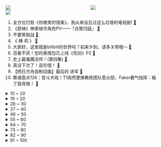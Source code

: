 <div >
	<a style="float:left;width:55%;" href = "https://github.com/anuraghazra/github-readme-stats">
	 <img src = "https://github-readme-stats.vercel.app/api?username=iuuuuuaena&theme=buefy&show_icons=true"/>
	</a>
	<a  style="float:right;width:45%" href = "https://github.com/anuraghazra/github-readme-stats">
	 <img  src="https://github-readme-stats.vercel.app/api/top-langs/?username=anuraghazra&layout=compact"/>
	</a>
	</div>

[![](https://img.shields.io/badge/jxd-@jxdgogogo.xyz-yellowgreen.svg)](https://www.jxdgogogo.xyz)<br>
1. 全方位打脸《你微笑时很美》，我从来没见过这么垃圾的电视剧! [:link:](//www.bilibili.com/video/BV1V64y1t7t3) <br>
2. 《原神》神里绫华角色PV——「白鹭归庭」 [:link:](//www.bilibili.com/video/BV1io4y1X7HU) <br>
3. 不要笑挑战 [:link:](//www.bilibili.com/video/BV1VB4y1K7eL) <br>
4. 《 辣 鸡 》 [:link:](//www.bilibili.com/video/BV1h64y147LU) <br>
5. 大家好，这里就是bilibili的世界吗？初来乍到，请多关照哦～ [:link:](//www.bilibili.com/video/BV1qw411d7a8) <br>
6. 百看不厌！您的表情包已上线《亮剑》P2 [:link:](//www.bilibili.com/video/BV1JM4y1K7qM) <br>
7. 史上最骚魔法师！(第四集) [:link:](//www.bilibili.com/video/BV1Tq4y1W7jr) <br>
8. 真没下次了！且珍惜！ [:link:](//www.bilibili.com/video/BV1dU4y137x2) <br>
9. 【明日方舟自制动画】最后的 进军 [:link:](//www.bilibili.com/video/BV1PV411s7kb) <br>
10. 靠谱盘点126：宫斗大戏！T1突然更换教练团队惹众怒，Faker霸气指挥：输了我背锅！ [:link:](//www.bilibili.com/video/BV1mX4y1w7Kv) <br>
<details>
<summary>10 ~ 20</summary>

11. 【猛男版】极乐净土 [:link:](//www.bilibili.com/video/BV1Kq4y1W7MV) <br>
12. 她不过终身瘫痪，我的爱豆却受了委屈。 [:link:](//www.bilibili.com/video/BV1D54y1n7Zb) <br>
13. 【盐】一百多年不曾停歇的盐井，仍在续写名为“味道”的故事 [:link:](//www.bilibili.com/video/BV1mX4y1w7vT) <br>
14. 【罗翔】“神医”做了一个违背祖宗的决定，是非法行医还是诈骗？ [:link:](//www.bilibili.com/video/BV1sh41167YK) <br>
15. 金毛：这俩是狗吧【阅片无数Ⅱ 11】 [:link:](//www.bilibili.com/video/BV11X4y1w7hm) <br>
16. 【时代少年团】TNT600万粉丝福利 [:link:](//www.bilibili.com/video/BV1664y147cC) <br>
17. 说 唱 教 母 [:link:](//www.bilibili.com/video/BV1ab4y1k7A1) <br>
18. 热爱105部原创动画的你 [:link:](//www.bilibili.com/video/BV1Zo4y1X7wA) <br>
19. 让子弹飞开头隐藏的黑暗剧情！3分钟，点破权力的游戏【让学大师课】 [:link:](//www.bilibili.com/video/BV1zy4y1T74a) <br>
</details>
<details>
<summary>19 ~ 20</summary>

20. 我以后再也不读圆周率了。。。哭了，再也不敢了... [:link:](//www.bilibili.com/video/BV1Qw411d7Yd) <br>
21. 【合集】 从0到百万粉丝 一个段子手の成长史 [:link:](//www.bilibili.com/video/BV1zy4y1T7hC) <br>
22. 邀请好兄弟来品尝宽菜卤味，兄弟尝后一致好评，直呼想带走配方 [:link:](//www.bilibili.com/video/BV1wf4y1j737) <br>
23. 【动物版】B站等级现状 [:link:](//www.bilibili.com/video/BV1YM4y1K7i7) <br>
24. 南方街头碳水早餐之王！10元超大款，北方人直接爽翻！ [:link:](//www.bilibili.com/video/BV1XB4y1N7jh) <br>
25. 胡桃声优生日读信 堂主可不只会写打油诗 [:link:](//www.bilibili.com/video/BV1nq4y1W7cz) <br>
26. 我想对刘浩存说：那张电影票我还不如买两斤猪肉 [:link:](//www.bilibili.com/video/BV1hL411H7RT) <br>
27. 正常人谁玩这种模拟器？ [:link:](//www.bilibili.com/video/BV1aq4y1W7FQ) <br>
28. 《诚 信 商 家》 [:link:](//www.bilibili.com/video/BV1RX4y1w7pq) <br>
</details>
<details>
<summary>28 ~ 30</summary>

29. 【舞蹈剧】舞蹈就是我的生命，重新认识下，我是贝拉（直播剪辑） [:link:](//www.bilibili.com/video/BV1oo4y1X7Ca) <br>
30. 上海最牛初中生，英语好到让我掉下巴！现在小孩都这么厉害吗？ [:link:](//www.bilibili.com/video/BV1Fh411r7Vc) <br>
31. 卧槽...是哪个鬼才教你这么剪视频的? [:link:](//www.bilibili.com/video/BV1k54y1n7qb) <br>
32. 【4K60FPS】周杰伦《以父之名 》核能现场！天神下凡！ [:link:](//www.bilibili.com/video/BV1rw411d76c) <br>
33. 让人脑洞大开的文字游戏！ [:link:](//www.bilibili.com/video/BV1WU4y1n7YN) <br>
34. 试吃中华虎头蟹，虽然非常凶猛，出锅后却超级无敌好吃 [:link:](//www.bilibili.com/video/BV1DU4y137aw) <br>
35. 学生走几十里山路，途中多次招手没人愿意带他一程 [:link:](//www.bilibili.com/video/BV1hL411H77d) <br>
36. 诈 骗 型 视 频 [:link:](//www.bilibili.com/video/BV1Db4y1k76q) <br>
37. 【明日方舟】“如我所见”VI-1~7平民全关卡低配攻略（含突袭）！阵容平民+低练度+语音详解的愉悦攻略！《明日方舟》|魔法Zc目录 [:link:](//www.bilibili.com/video/BV1Vv411n7Et) <br>
</details>
<details>
<summary>37 ~ 40</summary>

38. 哒~哒哒哒~哒~kira！(・ω< )★ [:link:](//www.bilibili.com/video/BV1xf4y1j7oT) <br>
39. 《崩坏3》琪亚娜AMV-Moon Halo「以此烈火、斩无不断！」 [:link:](//www.bilibili.com/video/BV1PL411H719) <br>
40. 【金鱼】“这对母女失去的是生命，而他失去的可是青春呀!”美国三观炸裂的事件 [:link:](//www.bilibili.com/video/BV1PV411s7GB) <br>
41. 在外网下载到奇怪的海绵宝宝游戏，半夜玩后悔了！ [:link:](//www.bilibili.com/video/BV1YV411H7rR) <br>
42. 【暴走大事件第八季】12 天价豪犬的正确遛狗姿势，网红的世界你把握不住！（蓝） [:link:](//www.bilibili.com/video/BV1Xf4y1L7Rf) <br>
43. 漫展上这种cos保安都追着拍照 镇魂街2.5米许褚 [:link:](//www.bilibili.com/video/BV1ro4y1X7DQ) <br>
44. 大家好，我是声优津田健次郎，听说中国的大家喜欢叫我“津叔”？ [:link:](//www.bilibili.com/video/BV1qw411d7cV) <br>
45. 揭秘双皮奶的商业秘密，这东西你家肯定有~ [:link:](//www.bilibili.com/video/BV1Vv411n72j) <br>
46. 无法呼吸的girl ❤爷青回系列-gee [:link:](//www.bilibili.com/video/BV1Qg411T7Se) <br>
</details>
<details>
<summary>46 ~ 50</summary>

47. 蓝翔学姐招生被牛马问题整麻：挖掘机天赋带电刑还是征服者？ [:link:](//www.bilibili.com/video/BV11X4y1w7L3) <br>
48. 剧TOP：全程高能的TVB头号神作，港剧巅峰《大时代》全解读（第一回） [:link:](//www.bilibili.com/video/BV1Mq4y1W7SC) <br>
49. 靠谱！华语乐坛国际歌！ [:link:](//www.bilibili.com/video/BV1b44y127hf) <br>
50. 一大群小学生围观我的视频！大型社死现场！ [:link:](//www.bilibili.com/video/BV1864y1X7NX) <br>
51. 【亮记赶海】三亚蜈支洲岛海底种珊瑚 [:link:](//www.bilibili.com/video/BV1jK4y1u7UG) <br>
52. 15min学会泰拳套路 暴瘦全身拳拳掉肉 | 全人群  站立  无器械 [:link:](//www.bilibili.com/video/BV1ib4y1k7f4) <br>
53. 三十句话，就揭穿她的真面目！梗背后的真实故事【万恶之源03】 [:link:](//www.bilibili.com/video/BV1YV411H7JQ) <br>
54. 2300一张的复兴号商务座是什么体验，小伙大呼就让住在这里吧 [:link:](//www.bilibili.com/video/BV1Bo4y1D7vy) <br>
55. “我用三句话让学生做了18套题” [:link:](//www.bilibili.com/video/BV1XM4y1M7fR) <br>
</details>
<details>
<summary>55 ~ 60</summary>

56. 小丑竟是我自己！轻食比汉堡热量高，还很脏！ [:link:](//www.bilibili.com/video/BV1uy4y1T7dr) <br>
57. 【忘川韩信】相信奇迹的人，本身和奇迹一样了不起！ [:link:](//www.bilibili.com/video/BV1xw411d743) <br>
58. 猫咪肠粉一口一个 [:link:](//www.bilibili.com/video/BV1LL411H7q2) <br>
59. 刘华强49秒无伤速通水果摊 [:link:](//www.bilibili.com/video/BV1NU4y1G7Yj) <br>
60. 韩服王者战神被单杀还补刀侮辱，团战斗殴发问号就这集锦 [:link:](//www.bilibili.com/video/BV1kq4y1W7wy) <br>
61. 辅场和职场有区别吗？没有区别！ [:link:](//www.bilibili.com/video/BV1h54y1E7ux) <br>
62. 《好想爱这个世界啊》人 间 值 得 [:link:](//www.bilibili.com/video/BV1Qg411T7Hh) <br>
63. 香港大学学生会，不再被承认！ [:link:](//www.bilibili.com/video/BV1R54y1n7uV) <br>
64. “𝙏𝙤𝙠𝙮𝙤 𝙞𝙣 𝙩𝙝𝙚 𝙧𝙖𝙞𝙣” [:link:](//www.bilibili.com/video/BV1SU4y137FS) <br>
</details>
<details>
<summary>64 ~ 70</summary>

65. 速度与激情9.5 （中）特别行动队 [:link:](//www.bilibili.com/video/BV1oB4y1N7uu) <br>
66. 当1米88的女生穿上20厘米高跟鞋去bw cos生化危机8里的迪米特雷斯库夫人是什么体验 [:link:](//www.bilibili.com/video/BV13K4y1u7w6) <br>
67. 中国男人的力量 [:link:](//www.bilibili.com/video/BV1PB4y1K7ud) <br>
68. 郑重声明：我玩恐怖游戏没有被吓哭 [:link:](//www.bilibili.com/video/BV1LP4y147RG) <br>
69. 【玩订书钉】用订书钉拼一个小方块单元 [:link:](//www.bilibili.com/video/BV1Yy4y1T75w) <br>
70. 这马超怎么这么可爱啊5.0！！！ [:link:](//www.bilibili.com/video/BV1B54y1n7Ai) <br>
71. 他们说搞音乐可以冷门，但不能邪门…… [:link:](//www.bilibili.com/video/BV1DV411H7LN) <br>
72. Cypher顶级轰炸！法老 刘聪 弹壳 谢帝 《说唱听我的》导师Cypher来袭！ [:link:](//www.bilibili.com/video/BV13v411n7rk) <br>
73. 当你能随意打开其他玩家的身体！ [:link:](//www.bilibili.com/video/BV1U54y1n7dU) <br>
</details>
<details>
<summary>73 ~ 80</summary>

74. 【老邪吐槽】《你好火焰蓝》：演技差剧情烂。 [:link:](//www.bilibili.com/video/BV1o64y147pM) <br>
75. 三句话，让国家给我发了1万元 [:link:](//www.bilibili.com/video/BV1E44y127Rq) <br>
76. 【TheFatRat】Unity: 听说这首歌曾血洗B站？原曲来了 [:link:](//www.bilibili.com/video/BV1R54y1n7wh) <br>
77. 评分10.0！这次是真的行，杀穿全网的爆款新番果然是它？【四月完结吐槽】 [:link:](//www.bilibili.com/video/BV1oB4y1N7Lu) <br>
78. 野蛮女友要礼物，结局极度舒适 [:link:](//www.bilibili.com/video/BV1xL411H7Zj) <br>
79. 神舟行，我看行！ [:link:](//www.bilibili.com/video/BV1CB4y1N7Sg) <br>
80. 烧脑反转千层套路！每一秒都让人惊掉下巴，收视神剧《我的恐怖妻子》第三期 [:link:](//www.bilibili.com/video/BV1RU4y137mM) <br>
81. 【真人崩坏3】现在是琪亚娜时间！ [:link:](//www.bilibili.com/video/BV1Lv411n75r) <br>
82. 从水猴子之父，到“狐主任” [:link:](//www.bilibili.com/video/BV1H44y127su) <br>
</details>
<details>
<summary>82 ~ 90</summary>

83. 回形针账号被B站等多个平台封禁 [:link:](//www.bilibili.com/video/BV1Dh41167sS) <br>
84. 【特利迦奥特曼开播吐槽】大古熬成汤！剑悟炼成钢！ [:link:](//www.bilibili.com/video/BV19h41167LF) <br>
85. 谁在“背刺”鸿蒙？ [:link:](//www.bilibili.com/video/BV1jP4y147Rt) <br>
86. 好怪哦 再看一遍 [:link:](//www.bilibili.com/video/BV1ny4y1T7ot) <br>
87. 驴 狗 马 不 分 [:link:](//www.bilibili.com/video/BV1zL411W7uE) <br>
88. 【明日方舟】凯 尔 西 摇 摇 [:link:](//www.bilibili.com/video/BV1oh41167fQ) <br>
89. bw漫展偶遇知名up主，我人吓傻了！他们也太会了吧...... [:link:](//www.bilibili.com/video/BV1cX4y1A7MF) <br>
90. 【JUMP】不要做舔狗式父母 [:link:](//www.bilibili.com/video/BV1Ch41167ah) <br>
91. 【高能生草】 清 杰 工 [:link:](//www.bilibili.com/video/BV1Z54y1J7tq) <br>
</details>
<details>
<summary>91 ~ 100</summary>

92. 【周深宝藏新歌】清透仙音+戏腔吟唱 剑网3《江湖缘起》梦幻联动太绝了！ [:link:](//www.bilibili.com/video/BV16L411H79o) <br>
93. 5年博主30斤家当！巨型断舍离现场！全拿走！ [:link:](//www.bilibili.com/video/BV1eX4y1w7nx) <br>
94. 警惕！涉党史辟谣榜发布，这些都是假的！ [:link:](//www.bilibili.com/video/BV1Wb4y1k7xh) <br>
95. 全球唯一全通此关的玩家！为了过关我一夜没睡觉！ [:link:](//www.bilibili.com/video/BV1G64y1z7g8) <br>
96. 如何用蘑菇怪击败盖亚！ [:link:](//www.bilibili.com/video/BV1b44y127QP) <br>
97. 【造梦西游4】这游戏竟是如此的“好玩“！ [:link:](//www.bilibili.com/video/BV1644y127kx) <br>
98. 【飘飘】假 吃 演 技 大 赏 [:link:](//www.bilibili.com/video/BV1qh41167Ju) <br>
99. 骗子招生办问up高考成绩，一听600多分沉默了….. [:link:](//www.bilibili.com/video/BV1dV411W7F9) <br>
100. 被玩过一亿次的4399小游戏，背后的故事竟如此催泪!! [:link:](//www.bilibili.com/video/BV18V411W7Vc) <br>
</details>
